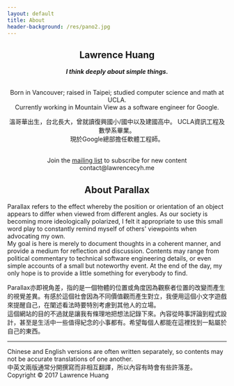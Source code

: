 ```yaml
---
layout: default
title: About
header-background: /res/pano2.jpg
---
```

<div class="post" style="text-align: center;">
  <h2>Lawrence Huang</h2>
  <i><b>I think deeply about simple things.</b></i><br><br>
  <p class="lang-en">
  Born in Vancouver; raised in Taipei; studied computer science and math at UCLA.
  <br>Currently working in Mountain View as a software engineer for Google.<br>
  </p>

  <p class="lang-zh">
  溫哥華出生，台北長大，曾就讀復興國小/國中以及建國高中。 UCLA資訊工程及數學系畢業。<br>
  現於Google總部擔任軟體工程師。<br>
  </p>

  <br>
  Join the <a href="https://groups.google.com/forum/#!forum/parallax-readers">mailing list</a> to subscribe for new content
  <br>
  contact@lawrencecyh.me
</div>

<div class="post">
  <div style="text-align: center;">
    <h2>About Parallax</h2>
  </div>

<p class="lang-en">
Parallax refers to the effect whereby the position or orientation of an object appears to differ when viewed from different angles. As our society is becoming more ideologically polarized, I felt it appropriate to use this small word play to constantly remind myself of others' viewpoints when advocating my own.<br>
My goal is here is merely to document thoughts in a coherent manner, and provide a medium for reflection and discussion. Contents may range from political commentary to technical software engineering details, or even simple accounts of a small but noteworthy event. At the end of the day, my only hope is to provide a little something for everybody to find.
</p>
<p class="lang-zh">
Parallax亦即視角差，指的是一個物體的位置或角度因為觀察者位置的改變而產生的視覺差異。有感於這個社會因為不同價值觀而產生對立，我便用這個小文字遊戲來提醒自己，在闡述看法時要特別考慮到其他人的立場。
<br>
這個網站的目的不過就是讓我有條理地把想法記錄下來。內容從時事評論到程式設計，甚至是生活中一些值得紀念的小事都有。希望每個人都能在這裡找到一點屬於自己的東西。
</p>
<hr>
Chinese and English versions are often written separately, so contents may not be accurate translations of one another.<br>
中英文兩版通常分開撰寫而非相互翻譯，所以內容有時會有些許落差。
</div>

<div class="mastfoot timestamp">
  Copyright © 2017 Lawrence Huang
  <br>
  <script language="Javascript">
   document.write("Last updated on " + document.lastModified +"");
  </script>
</div>
